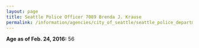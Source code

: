 ```yaml
---
layout: page
title: Seattle Police Officer 7089 Brenda J. Krause
permalink: /information/agencies/city_of_seattle/seattle_police_department/copbook/7089/
---
```


**Age as of Feb. 24, 2016:** 56
